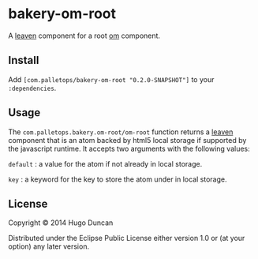 # bakery-om-root

A [leaven][leaven] component for a root [om][om] component.

## Install

Add `[com.palletops/bakery-om-root "0.2.0-SNAPSHOT"]` to your
`:dependencies`.

## Usage

The `com.palletops.bakery.om-root/om-root`
function returns a [leaven][leaven] component that is an atom backed
by html5 local storage if supported by the javascript runtime.  It
accepts two arguments with the following values:

`default`
: a value for the atom if not already in local storage.

`key`
: a keyword for the key to store the atom under in local storage.

## License

Copyright © 2014 Hugo Duncan

Distributed under the Eclipse Public License either version 1.0 or (at
your option) any later version.

[om]:https://github.com/swannodette/om "Om"
[leaven]:https://github.com/palletops/leaven "Leaven component library"
